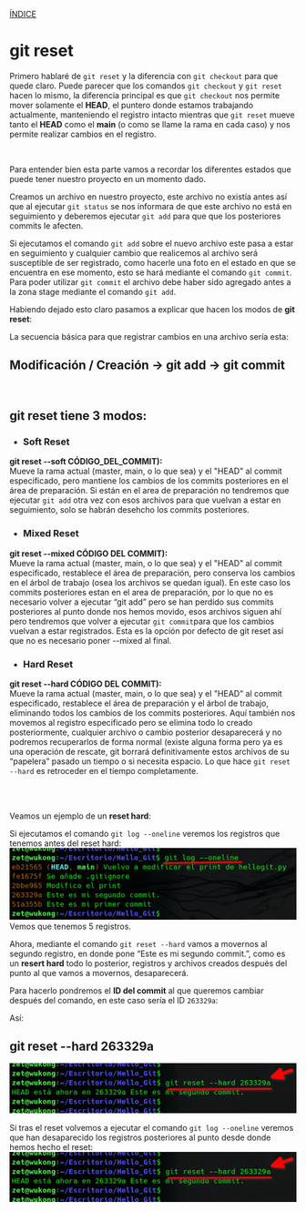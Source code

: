 [ÍNDICE](https://github.com/JoseFerDel/Guia_Git_GitHub/blob/Zet_main/README.md)

# **git reset**

Primero hablaré de `git reset` y la diferencia con `git checkout` para que quede claro.
Puede parecer que los comandos `git checkout` y `git reset` hacen lo mismo, la diferencia principal es que `git checkout` nos permite mover solamente el **HEAD**, el puntero donde estamos trabajando actualmente, manteniendo el registro intacto mientras que `git reset` mueve tanto el **HEAD** como el **main** (o como se llame la rama en cada caso) y nos permite realizar cambios en el registro.

&nbsp;    

Para entender bien esta parte vamos a recordar los diferentes estados que puede tener nuestro proyecto en un momento dado.

Creamos un archivo en nuestro proyecto, este archivo no existía antes así que al ejecutar `git status` se nos informara de que este archivo no está en seguimiento y deberemos ejecutar `git add` para que que los posteriores commits le afecten.

Si ejecutamos el comando `git add` sobre el nuevo archivo este pasa a estar en seguimiento y cualquier cambio que realicemos al archivo será susceptible de ser registrado, como hacerle una foto en el estado en que se encuentra en ese momento, esto se hará mediante el comando `git commit`. Para poder utilizar `git commit` el archivo debe haber sido agregado antes a la zona stage mediante el comando `git add`.

Habiendo dejado esto claro pasamos a explicar que hacen los modos de **git reset**:

La secuencia básica para que registrar cambios en una archivo sería esta:
## Modificación / Creación →  git add  → git commit

&nbsp;    

## git reset tiene 3 modos:


* ### Soft Reset 
**git reset --soft CÓDIGO_DEL_COMMIT):**      
		Mueve la rama actual (master, main, o lo que sea) y el "HEAD" al commit especificado, pero mantiene los cambios de los commits posteriores en el área de preparación.
		Si están en el area de preparación no tendremos que ejecutar `git add` otra vez con esos archivos para que vuelvan a estar en seguimiento, solo se habrán desehcho los commits posteriores.


* ### Mixed Reset 
**git reset --mixed CÓDIGO DEL COMMIT):**     
		Mueve la rama actual (master, main, o lo que sea) y el "HEAD" al commit especificado, restablece el área de preparación, pero conserva los cambios en el árbol de trabajo (osea los archivos se quedan igual).
		En este caso los commits posteriores estan en el area de preparación, por lo que no es necesario volver a ejecutar “git add” pero se han perdido sus commits posteriores al punto donde nos hemos movido, esos archivos siguen ahí pero tendremos que volver a ejecutar `git commit`para que los cambios vuelvan a estar registrados.
		Esta es la opción por defecto de git reset así que no es necesario poner --mixed al final.

* ### Hard Reset 
**git reset --hard CÓDIGO DEL COMMIT):**      
		Mueve la rama actual (master, main, o lo que sea) y el "HEAD" al commit especificado, restablece el área de preparación y el árbol de trabajo, eliminando todos los cambios de los commits posteriores.
		Aquí también nos movemos al registro especificado pero se elimina todo lo creado posteriormente, cualquier archivo o cambio posterior desaparecerá y no podremos recuperarlos de forma normal (existe alguna forma pero ya es una operación de rescate, git borrará definitivamente estos archivos de su “papelera” pasado un tiempo o si necesita espacio. Lo que hace `git reset --hard` es retroceder en el tiempo completamente.

&nbsp;    
&nbsp;    

Veamos un ejemplo de un **reset hard**:

Si ejecutamos el comando `git log --oneline` veremos los registros que tenemos antes del reset hard:    
![git_reset](/IMG/git_reset_02.png "git reset")      
Vemos que tenemos 5 registros.

Ahora, mediante el comando `git reset --hard` vamos a movernos al segundo registro, en donde pone “Este es mi segundo commit.”, como es un **resert hard** todo lo posterior, registros y archivos creados después del punto al que vamos a movernos, desaparecerá.

Para hacerlo pondremos el **ID del commit** al que queremos cambiar después del comando, en este caso sería el ID `263329a`:

Así:
## git reset --hard 263329a    
![git_reset](/IMG/git_reset_03.png "git reset")      

Si tras el reset volvemos a ejecutar el comando `git log --oneline` veremos que han desaparecido los registros posteriores al punto desde donde hemos hecho el reset:     
![git_reset](/IMG/git_reset_03.png "git reset")      
